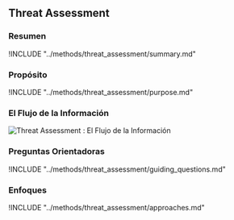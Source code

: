 ## Threat Assessment

### Resumen

!INCLUDE "../methods/threat_assessment/summary.md"

### Propósito

!INCLUDE "../methods/threat_assessment/purpose.md"

### El Flujo de la Información

![Threat Assessment : El Flujo de la Información](images/info_flows/threat_assessment.svg)

### Preguntas Orientadoras

!INCLUDE "../methods/threat_assessment/guiding_questions.md"

### Enfoques

!INCLUDE "../methods/threat_assessment/approaches.md"

